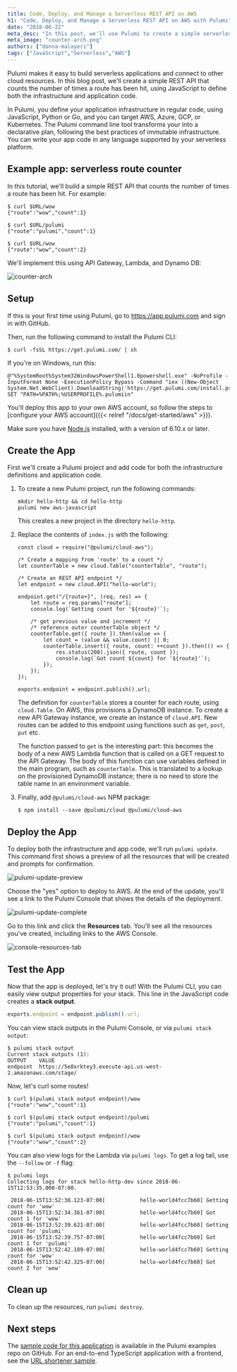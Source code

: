 ```yaml
---
title: Code, Deploy, and Manage a Serverless REST API on AWS
h1: "Code, Deploy, and Manage a Serverless REST API on AWS with Pulumi"
date: "2018-06-22"
meta_desc: "In this post, we'll use Pulumi to create a simple serverless REST API using JavaScript to define both the infrastructure and application code."
meta_image: "counter-arch.png"
authors: ["donna-malayeri"]
tags: ["JavaScript","Serverless","AWS"]
---
```


Pulumi makes it easy to build serverless
applications and connect to other cloud resources. In this blog post,
we'll create a simple REST API that counts the number of times a route
has been hit, using JavaScript to define both the infrastructure and
application code.

In Pulumi, you define your application infrastructure in regular code,
using JavaScript, Python or Go, and you can target AWS, Azure, GCP, or
Kubernetes. The Pulumi command line tool transforms your into a
declarative plan, following the best practices of immutable
infrastructure. You can write your app code in any language supported by
your serverless platform.

## Example app: serverless route counter

In this tutorial, we'll build a simple REST API that counts the number
of times a route has been hit. For example:

    $ curl $URL/wow
    {"route":"wow","count":1}

    $ curl $URL/pulumi
    {"route":"pulumi","count":1}

    $ curl $URL/wow
    {"route":"wow","count":2}

We'll implement this using API Gateway, Lambda, and Dynamo DB:

![counter-arch](./counter-arch.png)

## Setup

If this is your first time using Pulumi, go to <https://app.pulumi.com> and sign in with
GitHub.

Then, run the following command to install the Pulumi CLI:

    $ curl -fsSL https://get.pulumi.com/ | sh

If you're on Windows, run this:

    @"%SystemRoot%System32WindowsPowerShell1.0powershell.exe" -NoProfile -InputFormat None -ExecutionPolicy Bypass -Command "iex ((New-Object System.Net.WebClient).DownloadString('https://get.pulumi.com/install.ps1'))"
    SET "PATH=%PATH%;%USERPROFILE%.pulumiin"

You'll deploy this app to your own AWS account, so follow the steps to
[configure your AWS account]({{< relref "/docs/get-started/aws" >}}).

Make sure you have [Node.js](https://nodejs.org/en/download/) installed,
with a version of 6.10.x or later.

## Create the App

First we'll create a Pulumi project and add code for both the
infrastructure definitions and application code.

1. To create a new Pulumi project, run the following commands:

    ``` {style="padding-left: 30px;"}
    mkdir hello-http && cd hello-http
    pulumi new aws-javascript
    ```

    This creates a new project in the directory `hello-http`.

2. Replace the contents of `index.js` with the following:

    ``` {style="padding-left: 30px;"}
    const cloud = require("@pulumi/cloud-aws");

    /* Create a mapping from 'route' to a count */
    let counterTable = new cloud.Table("counterTable", "route");

    /* Create an REST API endpoint */
    let endpoint = new cloud.API("hello-world");

    endpoint.get("/{route+}", (req, res) => {
        let route = req.params["route"];
        console.log(`Getting count for '${route}'`);

        /* get previous value and increment */
        /* reference outer counterTable object */
        counterTable.get({ route }).then(value => {
            let count = (value && value.count) || 0;
            counterTable.insert({ route, count: ++count }).then(() => {
                res.status(200).json({ route, count });
                console.log(`Got count ${count} for '${route}'`);
            });
        });
    });

    exports.endpoint = endpoint.publish().url;
    ```

    The definition for `counterTable` stores a counter for each route, using
    `cloud.Table`. On AWS, this provisions a DynamoDB instance. To create a
    new API Gateway instance, we create an instance of `cloud.API`. New
    routes can be added to this endpoint using functions such as `get`,
    `post`, `put` etc.

    The function passed to `get` is the interesting part: this becomes the
    body of a new AWS Lambda function that is called on a GET request to the
    API Gateway. The body of this function can use variables defined in the
    main program, such as `counterTable`. This is translated to a lookup on
    the provisioned DynamoDB instance; there is no need to store the table
    name in an environment variable.

3. Finally, add `@pulumi/cloud-aws` NPM package:

    ```
    $ npm install --save @pulumi/cloud @pulumi/cloud-aws
    ```

## Deploy the App

To deploy both the infrastructure and app code, we'll run
`pulumi update`. This command first shows a preview of all the resources
that will be created and prompts for confirmation.

![pulumi-update-preview](./pulumi-update-preview.png)

Choose the "yes" option to deploy to AWS. At the end of the update,
you'll see a link to the Pulumi Console that shows the details of the
deployment.

![pulumi-update-complete](./pulumi-update-complete.png)

Go to this link and click the **Resources** tab. You'll see all the
resources you've created, including links to the AWS Console.

![console-resources-tab](./console-resources-tab.png)

## Test the App

Now that the app is deployed, let's try it out! With the Pulumi CLI,
you can easily view output properties for your stack. This line in the
JavaScript code creates a **stack output**.

```javascript
exports.endpoint = endpoint.publish().url;
```

You can view stack outputs in the Pulumi Console, or via
`pulumi stack output`:

    $ pulumi stack output
    Current stack outputs (1):
    OUTPUT    VALUE
    endpoint  https://5e8xrktey3.execute-api.us-west-2.amazonaws.com/stage/

Now, let's curl some routes!

    $ curl $(pulumi stack output endpoint)/wow
    {"route":"wow","count":1}

    $ curl $(pulumi stack output endpoint)/pulumi
    {"route":"pulumi","count":1}

    $ curl $(pulumi stack output endpoint)/wow
    {"route":"wow","count":2}

You can also view logs for the Lambda via `pulumi logs`. To get a log
tail, use the `--follow` or `-f` flag:

    $ pulumi logs
    Collecting logs for stack hello-http-dev since 2018-06-15T12:53:35.000-07:00.

     2018-06-15T13:52:30.123-07:00[           hello-world4fcc7b60] Getting count for 'wow'
     2018-06-15T13:52:34.361-07:00[           hello-world4fcc7b60] Got count 1 for 'wow'
     2018-06-15T13:52:39.621-07:00[           hello-world4fcc7b60] Getting count for 'pulumi'
     2018-06-15T13:52:39.757-07:00[           hello-world4fcc7b60] Got count 1 for 'pulumi'
     2018-06-15T13:52:42.189-07:00[           hello-world4fcc7b60] Getting count for 'wow'
     2018-06-15T13:52:42.325-07:00[           hello-world4fcc7b60] Got count 2 for 'wow'

## Clean up

To clean up the resources, run `pulumi destroy`.

## Next steps

The
[sample code for this application](https://github.com/pulumi/examples/tree/master/cloud-js-httpserver)
is available in the Pulumi examples repo on GitHub. For an end-to-end
TypeScript application with a frontend, see the
[URL shortener sample](https://github.com/pulumi/examples/tree/master/cloud-ts-url-shortener).
